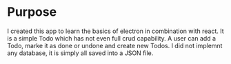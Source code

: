 # Purpose

I created this app to learn the basics of electron in combination with react. It is a simple Todo which has not even full crud capability. 
A user can add a Todo, marke it as done or undone and create new Todos. I did not implemnt any database, it is simply all saved into a JSON file. 